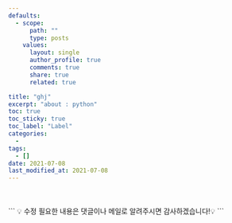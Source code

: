 ```yaml
---
defaults:
  - scope:
      path: ""
      type: posts
    values:
      layout: single
      author_profile: true
      comments: true
      share: true
      related: true

title: "ghj"
excerpt: "about : python"
toc: true
toc_sticky: true
toc_label: "Label"
categories:
  - 
tags:
  - []
date: 2021-07-08
last_modified_at: 2021-07-08
---
```

<br>




<br>
```
💡 수정 필요한 내용은 댓글이나 메일로 알려주시면 감사하겠습니다!💡 
```
